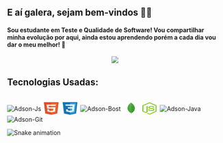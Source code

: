 ## E aí galera, sejam bem-vindos 🐱‍💻
#### Sou estudante em Teste e Qualidade de Software! Vou compartilhar minha evolução por aqui, ainda estou aprendendo porém a cada dia vou dar o meu melhor! 🤞

<p align="center">
<img src="https://media1.giphy.com/media/jTNG3RF6EwbkpD4LZx/giphy.gif?cid=ecf05e47x4acd4dczhk82frp05am2h5jqruwau7dndw2jyty&rid=giphy.gif&ct=g" />
</p>

  ## Tecnologias Usadas:
  
  <div style="display: inline_block"><br>
  <img align="center" alt="Adson-Js" src="https://img.shields.io/badge/JavaScript-F7DF1E?style=for-the-badge&logo=javascript&logoColor=black">
  <img align="center" alt="Adson-HTML" height="30" width="40" src="https://raw.githubusercontent.com/devicons/devicon/master/icons/html5/html5-original.svg">
  <img align="center" alt="Adson-CSS" height="30" width="40" src="https://raw.githubusercontent.com/devicons/devicon/master/icons/css3/css3-original.svg">
  <img align="center" alt="Adson-Bost" height="30" width="40" src="https://cdn.jsdelivr.net/gh/devicons/devicon/icons/bootstrap/bootstrap-plain.svg">
  <img align="center" alt="Adson-Mongodb" height="30" width="40" src="https://raw.githubusercontent.com/devicons/devicon/master/icons/mongodb/mongodb-original.svg">
  <img align="center" alt="Adson-Node" height="30" width="40" src="https://raw.githubusercontent.com/devicons/devicon/master/icons/nodejs/nodejs-original.svg">
  <img align="center" alt="Adson-Java" height="30" width="40" src="https://cdn.jsdelivr.net/gh/devicons/devicon/icons/java/java-original-wordmark.svg">
  <img align="center" alt="Adson-Git" height="30" width="40" src="https://cdn.jsdelivr.net/gh/devicons/devicon/icons/git/git-original.svg">
  
</div>

  
  ![Snake animation](https://github.com/adsonpatrick/adsonpatrick/blob/output/github-contribution-grid-snake.svg)
